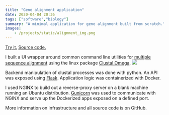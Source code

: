 ```yaml
---
title: "Gene alignment application"
date: 2020-04-04 20:36
tags: ["software","biology"]
summary: "A minimal application for gene alignment built from scratch."
images:
    - /projects/static/alignment_img.png
---
```



[Try it.](https://genealigner.site)
[Source code.](https://github.com/kennyworkman/alignment-app)

I built a UI wrapper around common command line utilities for [multiple
sequence alignment](https://en.wikipedia.org/wiki/Multiple_sequence_alignment)
using the linux package [Clustal Omega](http://www.clustal.org/omega/).
![](/projects/static/alignment_img.png)

Backend manipulation of clustal processes was done with python. An API was
exposed using [Flask](http://flask.pocoo.org). Application logic was
containerized with Docker.

I used NGINX to build out a reverse-proxy server on a blank machine running an
Ubuntu distribution. [Gunicorn](https://gunicorn.org/) was used to communicate
with NGINX and serve up the Dockerized apps exposed on a defined port.

More information on infrastructure and all source code is on GitHub.
